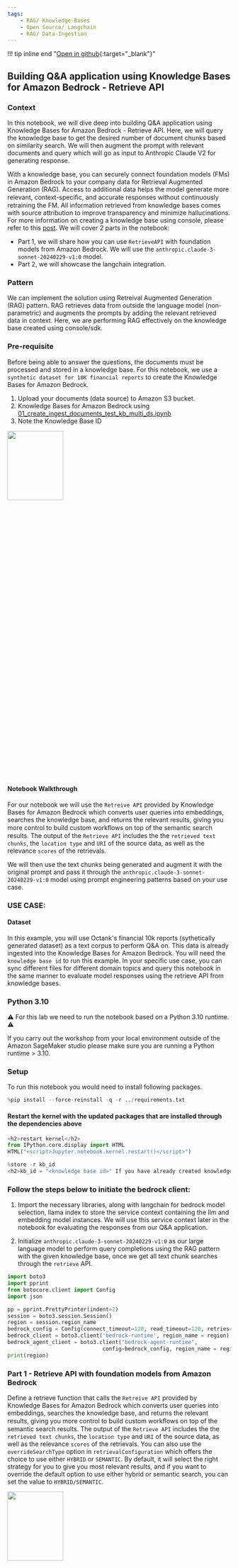 ```yaml
---
tags:
    - RAG/ Knowledge-Bases
    - Open Source/ Langchain
    - RAG/ Data-Ingestion
---
```


!!! tip inline end "[Open in github](https://github.com/aws-samples/amazon-bedrock-samples/tree/main/rag/knowledge-bases/features-examples/01-rag-concepts/03_customized-rag-retreive-api-hybrid-search-claude-3-sonnet-langchain.ipynb){:target="_blank"}"

<h2>Building Q&A application using Knowledge Bases for Amazon Bedrock - Retrieve API</h2>

<h3>Context</h3>

In this notebook, we will dive deep into building Q&A application using Knowledge Bases for Amazon Bedrock - Retrieve API. Here, we will query the knowledge base to get the desired number of document chunks based on similarity search. We will then augment the prompt with relevant documents and query which will go as input to Anthropic Claude V2 for generating response.

With a knowledge base, you can securely connect foundation models (FMs) in Amazon Bedrock to your company
data for Retrieval Augmented Generation (RAG). Access to additional data helps the model generate more relevant,
context-speciﬁc, and accurate responses without continuously retraining the FM. All information retrieved from
knowledge bases comes with source attribution to improve transparency and minimize hallucinations. For more information on creating a knowledge base using console, please refer to this [post](https://docs.aws.amazon.com/bedrock/latest/userguide/knowledge-base.html).
We will cover 2 parts in the notebook:
- Part 1, we will share how you can use `RetrieveAPI` with foundation models from Amazon Bedrock. We will use the `anthropic.claude-3-sonnet-20240229-v1:0` model. 
- Part 2, we will showcase the langchain integration.

<h3>Pattern</h3>

We can implement the solution using Retreival Augmented Generation (RAG) pattern. RAG retrieves data from outside the language model (non-parametric) and augments the prompts by adding the relevant retrieved data in context. Here, we are performing RAG effectively on the knowledge base created using console/sdk. 

<h3>Pre-requisite</h3>

Before being able to answer the questions, the documents must be processed and stored in a knowledge base. For this notebook, we use a `synthetic dataset for 10K financial reports` to create the Knowledge Bases for Amazon Bedrock. 

1. Upload your documents (data source) to Amazon S3 bucket.
2. Knowledge Bases for Amazon Bedrock using [01_create_ingest_documents_test_kb_multi_ds.ipynb](/knowledge-bases/01-rag-concepts/01_create_ingest_documents_test_kb_multi_ds.ipynb)
3. Note the Knowledge Base ID


<!-- ![data_ingestion](./images/data_ingestion.png) -->
<img src="../images/data_ingestion.png" width=50% height=20% />


<h4>Notebook Walkthrough</h4>



For our notebook we will use the `Retreive API` provided by Knowledge Bases for Amazon Bedrock which converts user queries into
embeddings, searches the knowledge base, and returns the relevant results, giving you more control to build custom
workﬂows on top of the semantic search results. The output of the `Retrieve API` includes the the `retrieved text chunks`, the `location type` and `URI` of the source data, as well as the relevance `scores` of the retrievals. 


We will then use the text chunks being generated and augment it with the original prompt and pass it through the `anthropic.claude-3-sonnet-20240229-v1:0` model using prompt engineering patterns based on your use case.
    

<h3>USE CASE:</h3>

<h4>Dataset</h4>

In this example, you will use Octank's financial 10k reports (sythetically generated dataset) as a text corpus to perform Q&A on. This data is already ingested into the Knowledge Bases for Amazon Bedrock. You will need the `knowledge base id` to run this example.
In your specific use case, you can sync different files for different domain topics and query this notebook in the same manner to evaluate model responses using the retrieve API from knowledge bases.


<h3>Python 3.10</h3>

⚠  For this lab we need to run the notebook based on a Python 3.10 runtime. ⚠

If you carry out the workshop from your local environment outside of the Amazon SageMaker studio please make sure you are running a Python runtime > 3.10.

<h3>Setup</h3>

To run this notebook you would need to install following packages.



```python
%pip install --force-reinstall -q -r ../requirements.txt
```

<h4>Restart the kernel with the updated packages that are installed through the dependencies above</h4>


```python
<h2>restart kernel</h2>
from IPython.core.display import HTML
HTML("<script>Jupyter.notebook.kernel.restart()</script>")
```


```python
%store -r kb_id
<h2>kb_id = "<knowledge base id>" If you have already created knowledge base, comment the `store -r kb_id` and provide knowledge base id here.</h2>
```

<h3>Follow the steps below to initiate the bedrock client:</h3>

1. Import the necessary libraries, along with langchain for bedrock model selection, llama index to store the service context containing the llm and embedding model instances. We will use this service context later in the notebook for evaluating the responses from our Q&A application. 

2. Initialize `anthropic.claude-3-sonnet-20240229-v1:0` as our large language model to perform query completions using the RAG pattern with the given knowledge base, once we get all text chunk searches through the `retrieve` API.


```python
import boto3
import pprint
from botocore.client import Config
import json

pp = pprint.PrettyPrinter(indent=2)
session = boto3.session.Session()
region = session.region_name
bedrock_config = Config(connect_timeout=120, read_timeout=120, retries={'max_attempts': 0})
bedrock_client = boto3.client('bedrock-runtime', region_name = region)
bedrock_agent_client = boto3.client("bedrock-agent-runtime",
                              config=bedrock_config, region_name = region)
print(region)
```

<h3>Part 1 - Retrieve API with foundation models from Amazon Bedrock</h3>

Define a retrieve function that calls the `Retreive API` provided by Knowledge Bases for Amazon Bedrock which converts user queries into
embeddings, searches the knowledge base, and returns the relevant results, giving you more control to build custom
workﬂows on top of the semantic search results. The output of the `Retrieve API` includes the the `retrieved text chunks`, the `location type` and `URI` of the source data, as well as the relevance `scores` of the retrievals. You can also use the  `overrideSearchType` option in `retrievalConfiguration` which offers the choice to use either `HYBRID` or `SEMANTIC`. By default, it will select the right strategy for you to give you most relevant results, and if you want to override the default option to use either hybrid or semantic search, you can set the value to `HYBRID/SEMANTIC`.

<!-- ![retrieveAPI](./images/retrieveAPI.png) -->
<img src="./images/retrieveAPI.png" width=50% height=20% />




```python
def retrieve(query, kbId, numberOfResults=5):
    return bedrock_agent_client.retrieve(
        retrievalQuery= {
            'text': query
        },
        knowledgeBaseId=kbId,
        retrievalConfiguration= {
            'vectorSearchConfiguration': {
                'numberOfResults': numberOfResults,
                'overrideSearchType': "HYBRID", # optional
            }
        }
    )
```

<h4>Initialize your Knowledge base id before querying responses from the initialized LLM</h4>

Next, we will call the `retreive API`, and pass `knowledge base id`, `number of results` and `query` as paramters. 

`score`: You can view the associated score of each of the text chunk that was returned which depicts its correlation to the query in terms of how closely it matches it.


```python
query = "What was the total operating lease liabilities and total sublease income of the Octank as of December 31, 2022?"
response = retrieve(query, kb_id, 5)
retrievalResults = response['retrievalResults']
pp.pprint(retrievalResults)
```

<h3>Extract the text chunks from the retrieveAPI response</h3>

In the cell below, we will fetch the context from the retrieval results.


```python
<h2>fetch context from the response</h2>
def get_contexts(retrievalResults):
    contexts = []
    for retrievedResult in retrievalResults: 
        contexts.append(retrievedResult['content']['text'])
    return contexts
```


```python
contexts = get_contexts(retrievalResults)
pp.pprint(contexts)
```

<h3>Prompt specific to the model to personalize responses </h3>

Here, we will use the specific prompt below for the model to act as a financial advisor AI system that will provide answers to questions by using fact based and statistical information when possible. We will provide the `Retrieve API` responses from above as a part of the `{contexts}` in the prompt for the model to refer to, along with the user `query`.  


```python
prompt = f"""
Human: You are a financial advisor AI system, and provides answers to questions by using fact based and statistical information when possible. 
Use the following pieces of information to provide a concise answer to the question enclosed in <question> tags. 
If you don't know the answer, just say that you don't know, don't try to make up an answer.
<context>
{contexts}
</context>

<question>
{query}
</question>

The response should be specific and use statistics or numbers when possible.

Assistant:"""
```

<h3>Invoke foundation model from Amazon Bedrock</h3>
In this example, we will use `anthropic.claude-3-sonnet-20240229-v1:0` foundation model from Amazon Bedrock. 
- It offers maximum utility at a lower price than competitors, and is engineered to be the dependable, high-endurance workhorse for scaled AI deployments. Claude 3 Sonnet can process images and return text outputs, and features a 200K context window.
- Model attributes
    - Image to text & code, multilingual conversation, complex reasoning & analysis


```python
<h2>payload with model paramters</h2>
messages=[{ "role":'user', "content":[{'type':'text','text': prompt.format(contexts, query)}]}]
sonnet_payload = json.dumps({
    "anthropic_version": "bedrock-2023-05-31",
    "max_tokens": 512,
    "messages": messages,
    "temperature": 0.5,
    "top_p": 1
        }  )
```


```python
modelId = 'anthropic.claude-3-sonnet-20240229-v1:0' # change this to use a different version from the model provider
accept = 'application/json'
contentType = 'application/json'
response = bedrock_client.invoke_model(body=sonnet_payload, modelId=modelId, accept=accept, contentType=contentType)
response_body = json.loads(response.get('body').read())
response_text = response_body.get('content')[0]['text']

pp.pprint(response_text)
```

<h2>Part 2 - LangChain integration</h2>
In this notebook, we will dive deep into building Q&A application using Retrieve API provided by Knowledge Bases for Amazon Bedrock and LangChain. We will query the knowledge base to get the desired number of document chunks based on similarity search, integrate it with LangChain retriever and use `Anthropic Claude 3 Sonnet` model for answering questions.


```python
<h2>from langchain.llms.bedrock import Bedrock</h2>
import langchain
from langchain_aws import ChatBedrock
from langchain.retrievers.bedrock import AmazonKnowledgeBasesRetriever

llm = ChatBedrock(model_id=modelId, 
                  client=bedrock_client)
```

Create a `AmazonKnowledgeBasesRetriever` object from LangChain which will call the `Retreive API` provided by Knowledge Bases for Amazon Bedrock which converts user queries into embeddings, searches the knowledge base, and returns the relevant results, giving you more control to build custom workﬂows on top of the semantic search results. The output of the `Retrieve API` includes the the `retrieved text chunks`, the `location type` and `URI` of the source data, as well as the relevance `scores` of the retrievals.


```python
query = "What was the total operating lease liabilities and total sublease income of the Octank as of December 31, 2022?"
retriever = AmazonKnowledgeBasesRetriever(
        knowledge_base_id=kb_id,
        retrieval_config={"vectorSearchConfiguration": 
                          {"numberOfResults": 4,
                           'overrideSearchType': "SEMANTIC", # optional
                           }
                          },
        # endpoint_url=endpoint_url,
        # region_name=region,
        # credentials_profile_name="<profile_name>",
    )
docs = retriever.get_relevant_documents(
        query=query
    )
pp.pprint(docs)
```

<h2>Prompt specific to the model to personalize responses</h2>
Here, we will use the specific prompt below for the model to act as a financial advisor AI system that will provide answers to questions by using fact based and statistical information when possible. We will provide the Retrieve API responses from above as a part of the `{context}` in the prompt for the model to refer to, along with the user `query`.


```python
from langchain.prompts import PromptTemplate

PROMPT_TEMPLATE = """
Human: You are a financial advisor AI system, and provides answers to questions by using fact based and statistical information when possible. 
Use the following pieces of information to provide a concise answer to the question enclosed in <question> tags. 
If you don't know the answer, just say that you don't know, don't try to make up an answer.
<context>
{context}
</context>

<question>
{question}
</question>

The response should be specific and use statistics or numbers when possible.

Assistant:"""
claude_prompt = PromptTemplate(template=PROMPT_TEMPLATE, 
                               input_variables=["context","question"])
```

<h3>Integrating the retriever and the LLM defined above with RetrievalQA Chain to build the Q&A application.</h3>


```python
from langchain.chains import RetrievalQA

qa = RetrievalQA.from_chain_type(
    llm=llm,
    chain_type="stuff",
    retriever=retriever,
    return_source_documents=True,
    chain_type_kwargs={"prompt": claude_prompt}
)
```


```python
answer = qa.invoke(query)
pp.pprint(answer)
```

<h2>Conclusion</h2>
You can use Retrieve API for customizing your RAG based application, using either `InvokeModel` API from Bedrock, or you can integrate with LangChain using `AmazonKnowledgeBaseRetriever`.
Retrieve API provides you with the flexibility of using any foundation model provided by Amazon Bedrock, and choosing the right search type, either HYBRID or SEMANTIC, based on your use case. 
Here is the [blog](#https://aws.amazon.com/blogs/machine-learning/knowledge-bases-for-amazon-bedrock-now-supports-hybrid-search/) for Hybrid Search feature, for more details.

<div class="alert alert-block alert-warning">
<b>Note:</b> Remember to delete KB, OSS index and related IAM roles and policies to avoid incurring any charges.
</div>
